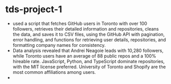 # tds-project-1
* used a  script  that fetches GitHub users in Toronto with over 100 followers, retrieves their detailed information and repositories, cleans the data, and saves it to CSV files, using the GitHub API with pagination, error handling, and functions for retrieving user details, repositories, and formatting company names for consistency.
* Data analysis revealed that Andrei Neagoie leads with 10,280 followers, while Toronto users have an average of 88 public repos and a 100% hireable rate. JavaScript, Python, and TypeScript dominate repositories, with the MIT license preferred. University of Toronto and Shopify are the most common affiliations among users.
* 
